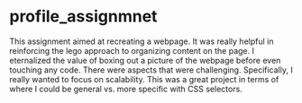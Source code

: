 # profile_assignmnet
This assignment aimed at recreating a webpage.  It was really helpful in reinforcing the lego approach to organizing content on the page.  I eternalized the value of boxing out a picture of the webpage before even touching any code.  There were aspects that were challenging.  Specifically, I really wanted to focus on scalability.  This was a great project in terms of where I could be general vs. more specific with CSS selectors.
